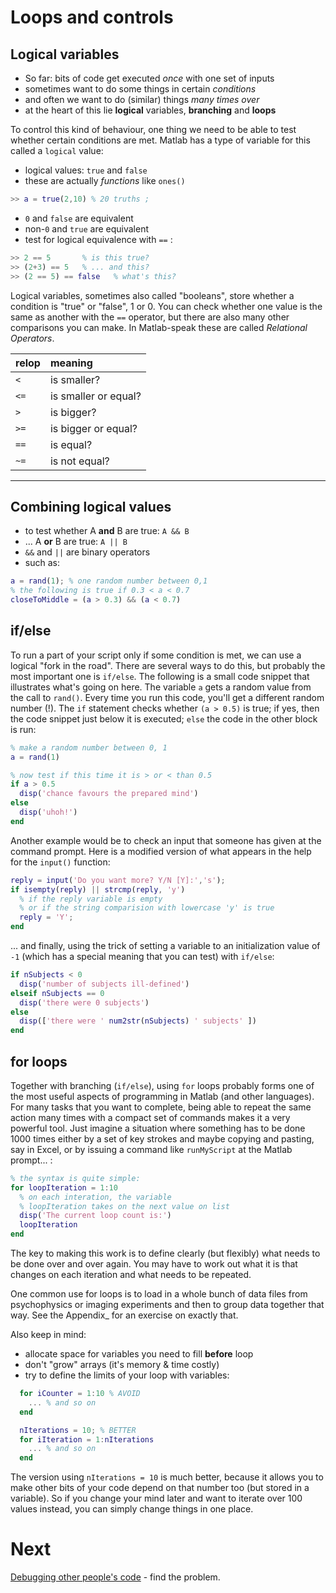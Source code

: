 # Loops and controls

## Logical variables

- So far: bits of code  get executed *once* with one set of inputs
- sometimes want to do some things in certain *conditions*
- and often we want to do (similar) things *many times over*
- at the heart of this lie **logical** variables, **branching** and **loops**

To control this kind of behaviour, one thing we need to be able to test whether certain conditions are met. Matlab has a type of variable for this called a ``logical`` value:

- logical values: ``true`` and ``false``
- these are actually *functions* like ``ones()``
```matlab
>> a = true(2,10) % 20 truths ;
```

- ``0`` and ``false`` are equivalent
- non-``0`` and ``true`` are equivalent
- test for logical equivalence with ``==`` :
```Matlab
>> 2 == 5       % is this true?
>> (2+3) == 5   % ... and this?
>> (2 == 5) == false   % what's this?
```

Logical variables, sometimes also called "booleans", store whether a condition is "true" or "false", 1 or 0. You can check whether one value is the same as another with the ``==`` operator, but there are also many other comparisons you can make. In Matlab-speak these are called *Relational Operators*.

| relop  | meaning              |
|:-------|:---------------------|
| ``<``  | is smaller?          |
| ``<=`` | is smaller or equal? |
| ``>``  | is bigger?           |
| ``>=`` | is bigger or equal?  |
| ``==`` | is equal?            |
| ``~=`` | is not equal?        |
 -----------------


## Combining logical values

- to test whether A **and** B are true: ``A && B``
- ... A **or** B are true: ``A || B``
- ``&&`` and ``||`` are binary operators
- such as:
```matlab
a = rand(1); % one random number between 0,1
% the following is true if 0.3 < a < 0.7
closeToMiddle = (a > 0.3) && (a < 0.7)
```

## if/else


To run a part of your script only if some condition is met, we can use a logical "fork in the road". There are several ways to do this, but probably the most important one is ``if/else``. The following is a small code snippet that illustrates what's going on here. The variable ``a`` gets a random value from the call to ``rand()``. Every time you run this code, you'll get a different random number (!). The ``if`` statement checks whether ``(a > 0.5)`` is true; if yes, then the code snippet just below it is executed; ``else`` the code in the other block is run:

```matlab
% make a random number between 0, 1
a = rand(1)

% now test if this time it is > or < than 0.5
if a > 0.5
  disp('chance favours the prepared mind')
else
  disp('uhoh!')
end
```

Another example would be to check an input that someone has given at the command prompt. Here is a modified version of what appears in the help for the ``input()`` function:

```matlab
reply = input('Do you want more? Y/N [Y]:','s');
if isempty(reply) || strcmp(reply, 'y')
  % if the reply variable is empty
  % or if the string comparision with lowercase 'y' is true
  reply = 'Y';
end
```

... and finally, using the trick of setting a variable to an initialization value of ``-1`` (which has a special meaning that you can test) with ``if/else``:

```matlab
if nSubjects < 0
  disp('number of subjects ill-defined')
elseif nSubjects == 0
  disp('there were 0 subjects')
else
  disp(['there were ' num2str(nSubjects) ' subjects' ])
end
```


## for loops

Together with branching (``if/else``), using ``for`` loops probably forms one of the most useful aspects of programming in Matlab (and other languages). For many tasks that you want to complete, being able to repeat the same action many times with a compact set of commands makes it a very powerful tool. Just imagine a situation where  something has to be done 1000 times either by a set of key strokes and maybe copying and pasting, say in Excel, or by issuing a command like ``runMyScript`` at the Matlab prompt... :

```matlab
% the syntax is quite simple:
for loopIteration = 1:10
  % on each interation, the variable
  % loopIteration takes on the next value on list
  disp('The current loop count is:')
  loopIteration
end
```

The key to making this work is to define clearly (but flexibly) what needs to be done over and over again. You may have to work out what it is that changes on each iteration and what needs to be repeated.

One common use for loops is to load in a whole bunch of data files from psychophysics or imaging experiments and then to group data together that way. See the Appendix_ for an exercise on exactly that.

Also keep in mind:

- allocate space for variables you need to fill **before** loop
- don't "grow" arrays (it's memory & time costly)
- try to define the limits of your loop with variables:

```matlab
  for iCounter = 1:10 % AVOID
    ... % and so on
  end

  nIterations = 10; % BETTER
  for iIteration = 1:nIterations
    ... % and so on
  end
```

The version using ``nIterations = 10`` is much better, because it allows you to make other bits of your code depend on that number too (but stored in a variable). So if you change your mind later and want to iterate over 100 values instead, you can simply change things in one place.

# Next

[Debugging other people's code](07-debugTheCode.md) - find the problem.

